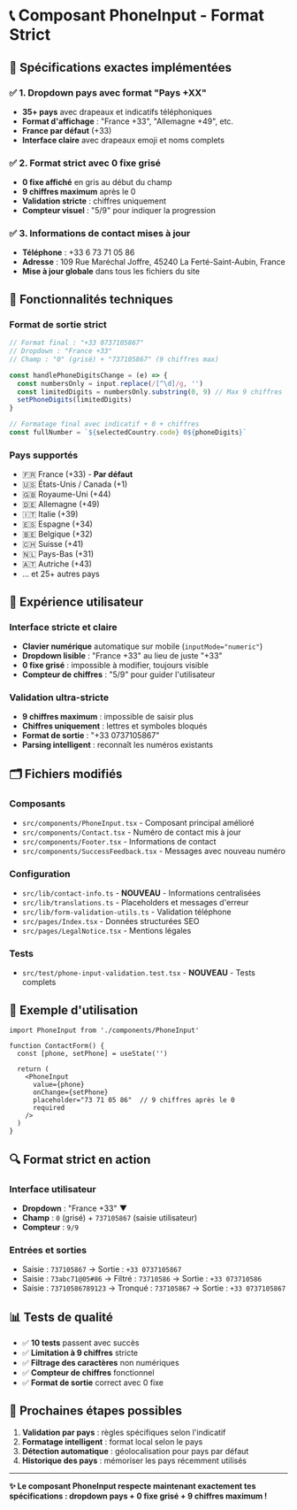 # 📞 Composant PhoneInput - Format Strict

## 🎯 Spécifications exactes implémentées

### ✅ 1. Dropdown pays avec format "Pays +XX"
- **35+ pays** avec drapeaux et indicatifs téléphoniques
- **Format d'affichage** : "France +33", "Allemagne +49", etc.
- **France par défaut** (+33) 
- **Interface claire** avec drapeaux emoji et noms complets

### ✅ 2. Format strict avec 0 fixe grisé
- **0 fixe affiché** en gris au début du champ
- **9 chiffres maximum** après le 0
- **Validation stricte** : chiffres uniquement
- **Compteur visuel** : "5/9" pour indiquer la progression

### ✅ 3. Informations de contact mises à jour
- **Téléphone** : +33 6 73 71 05 86
- **Adresse** : 109 Rue Maréchal Joffre, 45240 La Ferté-Saint-Aubin, France
- **Mise à jour globale** dans tous les fichiers du site

## 🔧 Fonctionnalités techniques

### Format de sortie strict
```typescript
// Format final : "+33 0737105867"
// Dropdown : "France +33"
// Champ : "0" (grisé) + "737105867" (9 chiffres max)

const handlePhoneDigitsChange = (e) => {
  const numbersOnly = input.replace(/[^\d]/g, '')
  const limitedDigits = numbersOnly.substring(0, 9) // Max 9 chiffres
  setPhoneDigits(limitedDigits)
}

// Formatage final avec indicatif + 0 + chiffres
const fullNumber = `${selectedCountry.code} 0${phoneDigits}`
```

### Pays supportés
- 🇫🇷 France (+33) - **Par défaut**
- 🇺🇸 États-Unis / Canada (+1)
- 🇬🇧 Royaume-Uni (+44)
- 🇩🇪 Allemagne (+49)
- 🇮🇹 Italie (+39)
- 🇪🇸 Espagne (+34)
- 🇧🇪 Belgique (+32)
- 🇨🇭 Suisse (+41)
- 🇳🇱 Pays-Bas (+31)
- 🇦🇹 Autriche (+43)
- ... et 25+ autres pays

## 📱 Expérience utilisateur

### Interface stricte et claire
- **Clavier numérique** automatique sur mobile (`inputMode="numeric"`)
- **Dropdown lisible** : "France +33" au lieu de juste "+33"
- **0 fixe grisé** : impossible à modifier, toujours visible
- **Compteur de chiffres** : "5/9" pour guider l'utilisateur

### Validation ultra-stricte
- **9 chiffres maximum** : impossible de saisir plus
- **Chiffres uniquement** : lettres et symboles bloqués
- **Format de sortie** : "+33 0737105867"
- **Parsing intelligent** : reconnaît les numéros existants

## 🗂️ Fichiers modifiés

### Composants
- `src/components/PhoneInput.tsx` - Composant principal amélioré
- `src/components/Contact.tsx` - Numéro de contact mis à jour
- `src/components/Footer.tsx` - Informations de contact
- `src/components/SuccessFeedback.tsx` - Messages avec nouveau numéro

### Configuration
- `src/lib/contact-info.ts` - **NOUVEAU** - Informations centralisées
- `src/lib/translations.ts` - Placeholders et messages d'erreur
- `src/lib/form-validation-utils.ts` - Validation téléphone
- `src/pages/Index.tsx` - Données structurées SEO
- `src/pages/LegalNotice.tsx` - Mentions légales

### Tests
- `src/test/phone-input-validation.test.tsx` - **NOUVEAU** - Tests complets

## 🎨 Exemple d'utilisation

```tsx
import PhoneInput from './components/PhoneInput'

function ContactForm() {
  const [phone, setPhone] = useState('')
  
  return (
    <PhoneInput
      value={phone}
      onChange={setPhone}
      placeholder="73 71 05 86"  // 9 chiffres après le 0
      required
    />
  )
}
```

## 🔍 Format strict en action

### Interface utilisateur
- **Dropdown** : "France +33" ▼
- **Champ** : `0` (grisé) + `737105867` (saisie utilisateur)
- **Compteur** : `9/9`

### Entrées et sorties
- Saisie : `737105867` → Sortie : `+33 0737105867`
- Saisie : `73abc71@05#86` → Filtré : `73710586` → Sortie : `+33 073710586`
- Saisie : `73710586789123` → Tronqué : `737105867` → Sortie : `+33 0737105867`

## 📊 Tests de qualité

- ✅ **10 tests** passent avec succès
- ✅ **Limitation à 9 chiffres** stricte
- ✅ **Filtrage des caractères** non numériques
- ✅ **Compteur de chiffres** fonctionnel
- ✅ **Format de sortie** correct avec 0 fixe

## 🚀 Prochaines étapes possibles

1. **Validation par pays** : règles spécifiques selon l'indicatif
2. **Formatage intelligent** : format local selon le pays
3. **Détection automatique** : géolocalisation pour pays par défaut
4. **Historique des pays** : mémoriser les pays récemment utilisés

---

**✨ Le composant PhoneInput respecte maintenant exactement tes spécifications : dropdown pays + 0 fixe grisé + 9 chiffres maximum !**